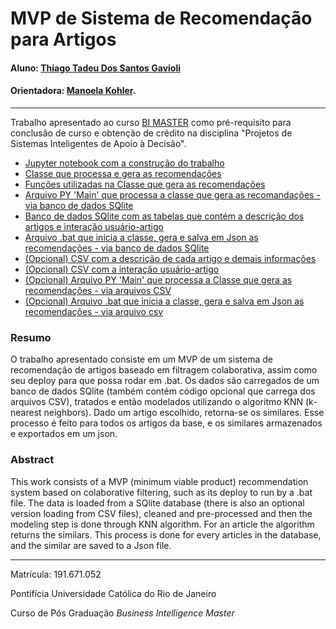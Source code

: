 # MVP de Sistema de Recomendação para Artigos

#### Aluno: [Thiago Tadeu Dos Santos Gavioli](https://github.com/thiagogavioli)
#### Orientadora: [Manoela Kohler](https://github.com/manoelakohler).

---

Trabalho apresentado ao curso [BI MASTER](https://ica.puc-rio.ai/bi-master) como pré-requisito para conclusão de curso e obtenção de crédito na disciplina "Projetos de Sistemas Inteligentes de Apoio à Decisão".


- [Jupyter notebook com a construção do trabalho](RecSys_notebook.ipynb) 
- [Classe que processa e gera as recomendações](Recs_class.py )
- [Funções utilizadas na Classe que gera as recomendações](recommender_functions.py)
- [Arquivo PY 'Main' que processa a classe que gera as recomandações - via banco de dados SQlite](main_bd.py)
- [Banco de dados SQlite com as tabelas que contém a descrição dos artigos e interação usuário-artigo](ibm_articles.db)
- [Arquivo .bat que inicia a classe, gera e salva em Json as recomendações - via banco de dados SQlite](run_bd.bat)
- [(Opcional) CSV com a descrição de cada artigo e demais informações](articles_community.csv)
- [(Opcional) CSV com a interação usuário-artigo](user-item-interactions.csv)
- [(Opcional) Arquivo PY 'Main' que processa a Classe que gera as recomendações - via arquivos CSV](main.py)
- [(Opcional) Arquivo .bat que inicia a classe, gera e salva em Json as recomendações - via arquivo csv](run_csv.bat)


### Resumo

O trabalho apresentado consiste em um MVP de um sistema de recomendação de artigos baseado em filtragem colaborativa, assim como seu deploy para que possa rodar
em .bat. 
Os dados são carregados de um banco de dados SQlite (também contém código opcional que carrega dos arquivos CSV), tratados e então modelados utilizando o 
algoritmo KNN (k-nearest neighbors). Dado um artigo escolhido, retorna-se os similares. Esse processo é feito para todos os artigos da base, e os similares 
armazenados e exportados em um json.

### Abstract

This work consists of a MVP (minimum viable product) recommendation system based on colaborative filtering, such as its deploy to run by a .bat file. 
The data is loaded from a SQlite database (there is also an optional version loading from CSV files), cleaned and pre-processed and then the modeling step
is done through KNN algorithm. For an article the algorithm returns the similars. This process is done for every articles in the database, and the similar are
saved to a Json file. 

---

Matrícula: 191.671.052

Pontifícia Universidade Católica do Rio de Janeiro

Curso de Pós Graduação *Business Intelligence Master*
